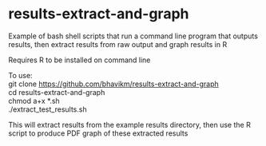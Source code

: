 results-extract-and-graph
=========================

Example of bash shell scripts that run a command line program that outputs results, then extract results from raw output and graph results in R

Requires R to be installed on command line

To use:  
git clone https://github.com/bhavikm/results-extract-and-graph  
cd results-extract-and-graph  
chmod a+x *.sh  
./extract_test_results.sh  

This will extract results from the example results directory, then use the R script to produce PDF graph of these extracted results

